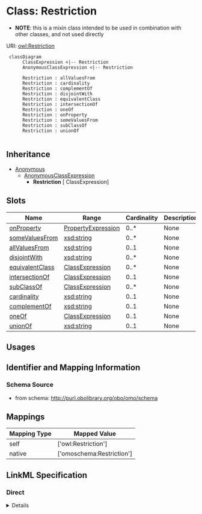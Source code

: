 # Class: Restriction



* __NOTE__: this is a mixin class intended to be used in combination with other classes, and not used directly


URI: [owl:Restriction](http://www.w3.org/2002/07/owl#Restriction)




```{mermaid}
 classDiagram
      ClassExpression <|-- Restriction
      AnonymousClassExpression <|-- Restriction
      
      Restriction : allValuesFrom
      Restriction : cardinality
      Restriction : complementOf
      Restriction : disjointWith
      Restriction : equivalentClass
      Restriction : intersectionOf
      Restriction : oneOf
      Restriction : onProperty
      Restriction : someValuesFrom
      Restriction : subClassOf
      Restriction : unionOf
      

```





## Inheritance
* [Anonymous](Anonymous.md)
    * [AnonymousClassExpression](AnonymousClassExpression.md)
        * **Restriction** [ ClassExpression]



## Slots

| Name | Range | Cardinality | Description  | Info |
| ---  | --- | --- | --- | --- |
| [onProperty](onProperty.md) | [PropertyExpression](PropertyExpression.md) | 0..* | None  | . |
| [someValuesFrom](someValuesFrom.md) | [xsd:string](http://www.w3.org/2001/XMLSchema#string) | 0..* | None  | . |
| [allValuesFrom](allValuesFrom.md) | [xsd:string](http://www.w3.org/2001/XMLSchema#string) | 0..1 | None  | . |
| [disjointWith](disjointWith.md) | [xsd:string](http://www.w3.org/2001/XMLSchema#string) | 0..* | None  | . |
| [equivalentClass](equivalentClass.md) | [ClassExpression](ClassExpression.md) | 0..* | None  | . |
| [intersectionOf](intersectionOf.md) | [ClassExpression](ClassExpression.md) | 0..1 | None  | . |
| [subClassOf](subClassOf.md) | [ClassExpression](ClassExpression.md) | 0..* | None  | . |
| [cardinality](cardinality.md) | [xsd:string](http://www.w3.org/2001/XMLSchema#string) | 0..1 | None  | . |
| [complementOf](complementOf.md) | [xsd:string](http://www.w3.org/2001/XMLSchema#string) | 0..1 | None  | . |
| [oneOf](oneOf.md) | [ClassExpression](ClassExpression.md) | 0..1 | None  | . |
| [unionOf](unionOf.md) | [xsd:string](http://www.w3.org/2001/XMLSchema#string) | 0..1 | None  | . |


## Usages



## Identifier and Mapping Information







### Schema Source


* from schema: http://purl.obolibrary.org/obo/omo/schema







## Mappings

| Mapping Type | Mapped Value |
| ---  | ---  |
| self | ['owl:Restriction'] |
| native | ['omoschema:Restriction'] |


## LinkML Specification

<!-- TODO: investigate https://stackoverflow.com/questions/37606292/how-to-create-tabbed-code-blocks-in-mkdocs-or-sphinx -->

### Direct

<details>
```yaml
name: Restriction
from_schema: http://purl.obolibrary.org/obo/omo/schema
is_a: AnonymousClassExpression
mixin: true
mixins:
- ClassExpression
slots:
- onProperty
- someValuesFrom
- allValuesFrom
class_uri: owl:Restriction

```
</details>

### Induced

<details>
```yaml
name: Restriction
from_schema: http://purl.obolibrary.org/obo/omo/schema
is_a: AnonymousClassExpression
mixin: true
mixins:
- ClassExpression
attributes:
  onProperty:
    name: onProperty
    from_schema: http://purl.obolibrary.org/obo/omo/schema
    is_a: logical_predicate
    slot_uri: owl:onProperty
    multivalued: true
    alias: onProperty
    owner: Restriction
    range: PropertyExpression
  someValuesFrom:
    name: someValuesFrom
    todos:
    - restrict range
    from_schema: http://purl.obolibrary.org/obo/omo/schema
    is_a: logical_predicate
    slot_uri: owl:someValuesFrom
    multivalued: true
    alias: someValuesFrom
    owner: Restriction
    range: string
  allValuesFrom:
    name: allValuesFrom
    todos:
    - restrict range
    from_schema: http://purl.obolibrary.org/obo/omo/schema
    is_a: logical_predicate
    slot_uri: owl:allValuesFrom
    alias: allValuesFrom
    owner: Restriction
    range: string
  disjointWith:
    name: disjointWith
    todos:
    - restrict range
    from_schema: http://purl.obolibrary.org/obo/omo/schema
    is_a: logical_predicate
    slot_uri: owl:disjointWith
    multivalued: true
    alias: disjointWith
    owner: Restriction
    range: string
  equivalentClass:
    name: equivalentClass
    todos:
    - restrict range
    from_schema: http://purl.obolibrary.org/obo/omo/schema
    is_a: logical_predicate
    mixins:
    - match_aspect
    slot_uri: owl:equivalentClass
    multivalued: true
    alias: equivalentClass
    owner: Restriction
    range: ClassExpression
  intersectionOf:
    name: intersectionOf
    todos:
    - restrict range
    from_schema: http://purl.obolibrary.org/obo/omo/schema
    is_a: logical_predicate
    slot_uri: owl:intersectionOf
    alias: intersectionOf
    owner: Restriction
    range: ClassExpression
  subClassOf:
    name: subClassOf
    from_schema: http://purl.obolibrary.org/obo/omo/schema
    is_a: logical_predicate
    slot_uri: rdfs:subClassOf
    multivalued: true
    alias: subClassOf
    owner: Restriction
    range: ClassExpression
  cardinality:
    name: cardinality
    from_schema: http://purl.obolibrary.org/obo/omo/schema
    is_a: logical_predicate
    slot_uri: owl:cardinality
    alias: cardinality
    owner: Restriction
    range: string
  complementOf:
    name: complementOf
    todos:
    - restrict range
    from_schema: http://purl.obolibrary.org/obo/omo/schema
    is_a: logical_predicate
    slot_uri: owl:complementOf
    alias: complementOf
    owner: Restriction
    range: string
  oneOf:
    name: oneOf
    from_schema: http://purl.obolibrary.org/obo/omo/schema
    is_a: logical_predicate
    slot_uri: owl:oneOf
    alias: oneOf
    owner: Restriction
    range: ClassExpression
  unionOf:
    name: unionOf
    from_schema: http://purl.obolibrary.org/obo/omo/schema
    is_a: logical_predicate
    slot_uri: owl:unionOf
    alias: unionOf
    owner: Restriction
    range: string
class_uri: owl:Restriction

```
</details>